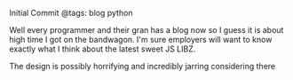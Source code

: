 Initial Commit
@tags: blog python

Well every programmer and their gran has a blog now so I guess it is about high time I got on the bandwagon. I'm sure employers will want to know exactly what I think about the latest sweet JS LIBZ.

The design is possibly horrifying and incredibly jarring considering there 
